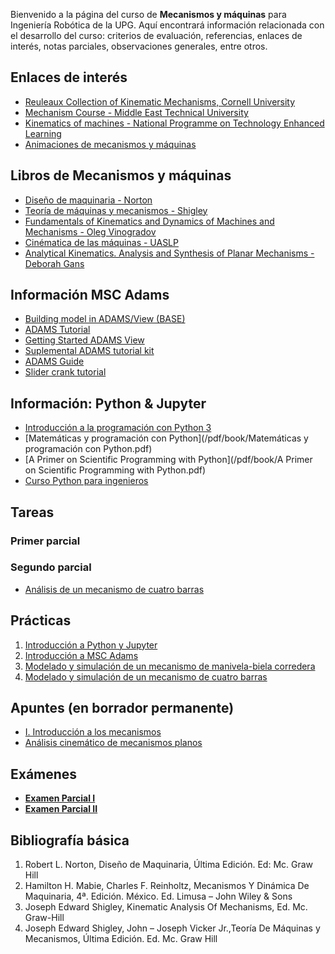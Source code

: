 <!-- 
.. title: Mecanismos UPGTO
.. slug: mecanismos-upgto
.. date: 2017-05-07 11:03:14 UTC-05:00
.. tags: 
.. category: 
.. link: 
.. description: 
.. type: text
-->


Bienvenido a la página del curso de **Mecanismos y máquinas** para Ingeniería Robótica de la UPG. 
Aquí encontrará información relacionada con el desarrollo del curso: criterios de evaluación, referencias, 
enlaces de interés, notas parciales, observaciones generales, entre otros.

## Enlaces de interés

* [Reuleaux Collection of Kinematic Mechanisms, Cornell University](http://kmoddl.library.cornell.edu./model.php?m=reuleaux)
* [Mechanism Course - Middle East Technical University](http://ocw.metu.edu.tr/course/view.php?id=132)
* [Kinematics of machines - National Programme on Technology Enhanced Learning](https://www.youtube.com/watch?v=MJeRFzs4oRU&list=PLBEA57F7E7560C8E8)
* [Animaciones de mecanismos y máquinas](/mecanismos/animations/Animation.html)

## Libros de Mecanismos y máquinas

* [Diseño de maquinaria - Norton](https://www.dropbox.com/s/6vnzxtszprj7zkk/Dise%C3%B1o%20Maquinaria%20-%20Norton.pdf?dl=0)
* [Teoría de máquinas y mecanismos - Shigley](https://www.dropbox.com/s/kffy5qjsj0rjypg/Teor%C3%ADa%20de%20m%C3%A1quinas%20y%20mecanismos%20-%20Shigley.pdf?dl=0)
* [Fundamentals of Kinematics and Dynamics of Machines and Mechanisms - Oleg Vinogradov](https://www.dropbox.com/s/ncahewvwlcoseea/Oleg%20Vinogradov-Fundamentals%20of%20Kinematics%20and%20Dynamics%20of%20Machines%20and%20Mechanisms-CRC%20Press%20%282000%29.pdf?dl=0)
* [Cinématica de las máquinas - UASLP](http://ingenieria.uaslp.mx/web2010/Estudiantes/apuntes/Cinem%C3%A1tica%20de%20las%20M%C3%A1quinas.pdf)
* [Analytical Kinematics. Analysis and Synthesis of Planar Mechanisms - Deborah Gans](https://www.dropbox.com/s/1u2j96vlkuh13y3/Deborah%20Gans%20Auth.%20Analytical%20Kinematics.%20Analysis%20and%20Synthesis%20of%20Planar%20Mechanisms.pdf?dl=0)


## Información MSC Adams

* [Building model in ADAMS/View (BASE)](http://mme.uwaterloo.ca/~me321/BuildingModles.pdf)
* [ADAMS Tutorial](/pdf/mecanismos/ADAMS-Tutorial.pdf)
* [Getting Started ADAMS View](/pdf/mecanismos/GS-Adams-View.pdf)
* [Suplemental ADAMS tutorial kit](http://www.mscsoftware.com/sites/default/files/Book_Adams-Tutorial-ex17-w.pdf)
* [ADAMS Guide](http://www.me.unm.edu/~starr/teaching/me314/ADAMSguide.pdf)
* [Slider crank tutorial](/pdf/mecanismos/Slider_crank_tutorial.ppt)

## Información: Python & Jupyter

* [Introducción a la programación con Python 3](http://repositori.uji.es/xmlui/bitstream/10234/102653/1/s93.pdf)
* [Matemáticas y programación con Python](/pdf/book/Matemáticas y programación con Python.pdf)
* [A Primer on Scientific Programming with Python](/pdf/book/A Primer on Scientific Programming with Python.pdf)
* [Curso Python para ingenieros](https://www.youtube.com/watch?v=ox09Jko1ErM&list=PLoGFizEtm_6iheDXw2-8onKClyxgstBO1)

## Tareas 

### Primer parcial

### Segundo parcial

* [Análisis de un mecanismo de cuatro barras](pdf/mecanismos-upgto/nosrc.pdf)


## Prácticas 

1. [Introducción a Python y Jupyter](/pdf/mecanismos-upgto/PR1.pdf)
1. [Introducción a MSC Adams](/pdf/mecanismos-upgto/PR2.pdf)
1. [Modelado y simulación de un mecanismo de manivela-biela corredera](/pdf/mecanismos-upgto/PR3.pdf)
1. [Modelado y simulación de un mecanismo de cuatro barras](/pdf/mecanismos-upgto/nosrc.pdf)

## Apuntes (en borrador permanente)

* [I. Introducción a los mecanismos](/pdf/mecanismos-upgto/i-intro-mecanismos.pdf)
* [Análisis cinemático de mecanismos planos](/pdf/mecanismos-upgto/nosrc.pdf)

## Exámenes

* [**Examen Parcial I**](/pdf/mecanismos-upgto/EOP1-MEM-1801.pdf)
* [**Examen Parcial II**](/pdf/mecanismos-upgto/nosrc.pdf)

<!-- <div class="col-md-4 course-box">
  <div class="card mb-4 box-shadow">
    <img class="card-img-top" alt="" style="height: 200px; width: 100%; display: block;" src="http://ocw.upm.es/ingenieria-mecanica/mechanical-devices-for-industry/contenidos/lectura-obligatoria/lesson-1/images/leccion1_6.jpg"><div class="card-body">
      <p class="course-title"> <font color="#0000ff">
        <a href="stories/python/" title=""> Curso de Python básico (Proximamente) </a>
      </font></p>
    </div>
  </div>
</div>
<br><br> -->

## Bibliografía básica

1. Robert L. Norton, Diseño de Maquinaria, Última Edición. Ed: Mc. Graw Hill
1. Hamilton H. Mabie, Charles F. Reinholtz, Mecanismos Y Dinámica De Maquinaria, 4ª. Edición. México. Ed. Limusa – John Wiley & Sons
1. Joseph Edward Shigley, Kinematic Analysis Of Mechanisms, Ed. Mc. Graw-Hill
1. Joseph Edward Shigley, John – Joseph Vicker Jr.,Teoría De Máquinas y Mecanismos, Última Edición. Ed. Mc. Graw Hill

